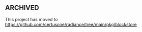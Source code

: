 ## ARCHIVED

This project has moved to https://github.com/certusone/radiance/tree/main/pkg/blockstore
